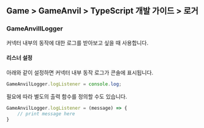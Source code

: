 ## Game > GameAnvil > TypeScript 개발 가이드 > 로거

### GameAnvillLogger

커넥터 내부의 동작에 대한 로그를 받아보고 싶을 때 사용합니다.

#### 리스너 설정

아래와 같이 설정하면 커넥터 내부 동작 로그가 콘솔에 표시됩니다.

```typescript
GameAnvilLogger.logListener = console.log;
```

필요에 따라 별도의 출력 함수를 정의할 수도 있습니다.

```typescript
GameAnvilLogger.logListener = (message) => {
    // print message here
}
```
